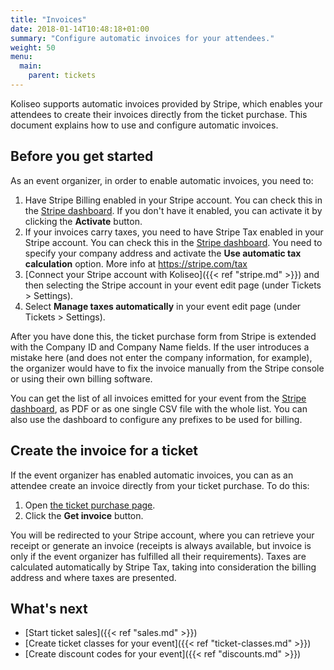 ```yaml
---
title: "Invoices"
date: 2018-01-14T10:48:18+01:00
summary: "Configure automatic invoices for your attendees."
weight: 50
menu:
  main:
    parent: tickets
---
```


Koliseo supports automatic invoices provided by Stripe, which enables your attendees to create their invoices directly from the ticket purchase. This document explains how to use and configure automatic invoices.

## Before you get started

As an event organizer, in order to enable automatic invoices, you need to:

1. Have Stripe Billing enabled in your Stripe account. You can check this in the [Stripe dashboard](https://dashboard.stripe.com/settings/billing). If you don't have it enabled, you can activate it by clicking the **Activate** button.
1. If your invoices carry taxes, you need to have Stripe Tax enabled in your Stripe account. You can check this in the [Stripe dashboard](https://dashboard.stripe.com/settings/tax/activate). You need to specify your company address and activate the **Use automatic tax calculation** option. More info at https://stripe.com/tax
1. [Connect your Stripe account with Koliseo]({{< ref "stripe.md" >}}) and then selecting the Stripe account in your event edit page (under Tickets > Settings).
1. Select **Manage taxes automatically** in your event edit page (under Tickets > Settings).

After you have done this, the ticket purchase form from Stripe is extended with the Company ID and Company Name fields. If the user introduces a mistake here (and does not enter the company information, for example), the organizer would have to fix the invoice manually from the Stripe console or using their own billing software.

You can get the list of all invoices emitted for your event from the [Stripe dashboard](https://dashboard.stripe.com/invoices), as PDF or as one single CSV file with the whole list. You can also use the dashboard to configure any prefixes to be used for billing.

## Create the invoice for a ticket

If the event organizer has enabled automatic invoices, you can as an attendee create an invoice directly from your ticket purchase. To do this:

1. Open [the ticket purchase page](https://koliseo.com/me/tickets).
1. Click the **Get invoice** button.

You will be redirected to your Stripe account, where you can retrieve your receipt or generate an invoice (receipts is always available, but invoice is only if the event organizer has fulfilled all their requirements). Taxes are calculated automatically by Stripe Tax, taking into consideration the billing address and where taxes are presented.

## What's next

- [Start ticket sales]({{< ref "sales.md" >}})
- [Create ticket classes for your event]({{< ref "ticket-classes.md" >}})
- [Create discount codes for your event]({{< ref "discounts.md" >}})
